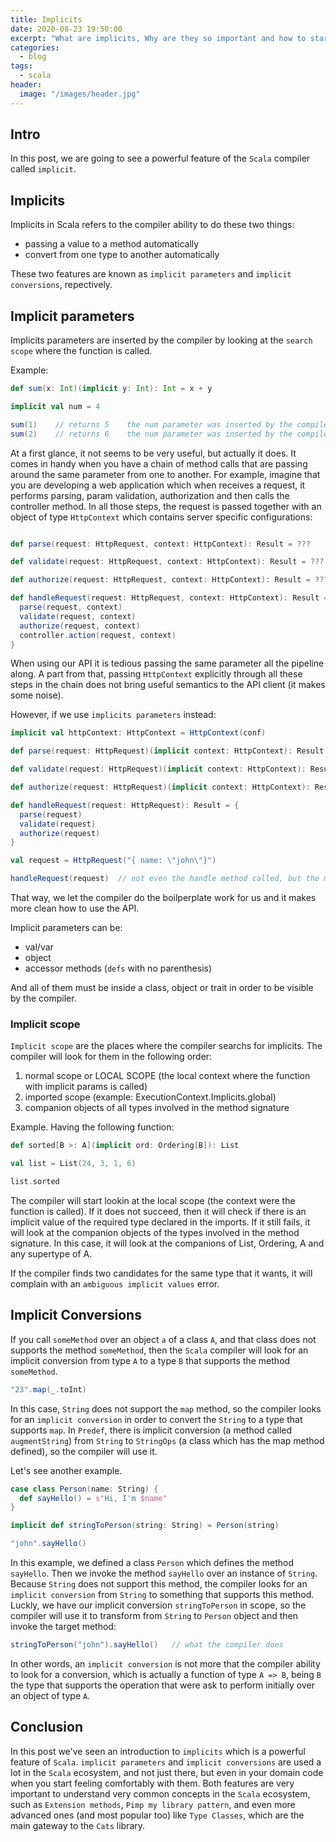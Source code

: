 ```yaml
---
title: Implicits
date: 2020-08-23 19:50:00
excerpt: "What are implicits, Why are they so important and how to start using them?"
categories:
  - blog
tags:
  - scala
header:
  image: "/images/header.jpg"
---
```


## Intro

In this post, we are going to see a powerful feature of the `Scala` compiler called `implicit`.

## Implicits

Implicits in Scala refers to the compiler ability to do these two things:

* passing a value to a method automatically
* convert from one type to another automatically

These two features are known as `implicit parameters` and `implicit conversions`, repectively.

## Implicit parameters

Implicits parameters are inserted by the compiler by looking at the `search scope` where the function is called.

Example:

``` scala
def sum(x: Int)(implicit y: Int): Int = x + y

implicit val num = 4

sum(1)    // returns 5    the num parameter was inserted by the compiler by searching in the scope
sum(2)    // returns 6    the num parameter was inserted by the compiler by searching in the scope
```

At a first glance, it not seems to be very useful, but actually it does. It comes in handy when you have a chain of method calls that are passing around the same parameter from one to another. For example, imagine that you are developing a web application which when receives a request, it performs parsing, param validation, authorization and then calls the controller method. In all those steps, the request is passed together with an object of type `HttpContext` which contains server specific configurations:

``` scala

def parse(request: HttpRequest, context: HttpContext): Result = ???

def validate(request: HttpRequest, context: HttpContext): Result = ???

def authorize(request: HttpRequest, context: HttpContext): Result = ???

def handleRequest(request: HttpRequest, context: HttpContext): Result = {
  parse(request, context)
  validate(request, context)
  authorize(request, context)
  controller.action(request, context)
}
```

When using our API it is tedious passing the same parameter all the pipeline along. A part from that, passing `HttpContext` explicitly through all these steps in the chain does not bring useful semantics to the API client (it makes some noise).

However, if we use `implicits parameters` instead:

``` scala
implicit val httpContext: HttpContext = HttpContext(conf)

def parse(request: HttpRequest)(implicit context: HttpContext): Result = ???

def validate(request: HttpRequest)(implicit context: HttpContext): Result = ???

def authorize(request: HttpRequest)(implicit context: HttpContext): Result = ???

def handleRequest(request: HttpRequest): Result = {
  parse(request)
  validate(request)
  authorize(request)
}

val request = HttpRequest("{ name: \"john\"}")

handleRequest(request)  // not even the handle method called, but the method looks more clean
```

That way, we let the compiler do the boilperplate work for us and it makes more clean how to use the API.

Implicit parameters can be:

- val/var
- object
- accessor methods (`defs` with no parenthesis)

And all of them must be inside a class, object or trait in order to be visible by the compiler.

### Implicit scope

`Implicit scope` are the places where the compiler searchs for implicits. The compiler will look for them in the following order:

1. normal scope or LOCAL SCOPE (the local context where the function with implicit params is called)
2. imported scope      (example: ExecutionContext.Implicits.global)
3. companion objects of all types involved in the method signature

Example. Having the following function:

``` scala
def sorted[B >: A](implicit ord: Ordering[B]): List

val list = List(24, 3, 1, 6)

list.sorted
```

The compiler will start lookin at the local scope (the context were the function is called). If it does not succeed, then it will check if there is an implicit value of the required type declared in the imports. If it still fails, it will look at the companion objects of the types involved in the method signature. In this case, it will look at the companions of List, Ordering, A and any supertype of A.

If the compiler finds two candidates for the same type that it wants, it will complain with an `ambiguous implicit values` error.

## Implicit Conversions

If you call `someMethod` over an object `a` of a class `A`, and that class does not supports the method `someMethod`, then the `Scala` compiler will look for an implicit conversion from type `A` to a type `B` that supports the method `someMethod`.

``` scala
"23".map(_.toInt)
```

In this case, `String` does not support the `map` method, so the compiler looks for an `implicit conversion` in order to convert the `String` to a type that supports `map`. In `Predef`, there is implicit conversion (a method called `augmentString`) from `String` to `StringOps` (a class which has the map method defined), so the compiler will use it.

Let's see another example.

``` scala
case class Person(name: String) {
  def sayHello() = s"Hi, I'm $name"
}

implicit def stringToPerson(string: String) = Person(string)

"john".sayHello()
```

In this example, we defined a class `Person` which defines the method `sayHello`. Then we invoke the method `sayHello` over an instance of `String`. Because `String` does not support this method, the compiler looks for an `implicit conversion` from `String` to something that supports this method. Luckly, we have our implicit conversion `stringToPerson` in scope, so the compiler will use it to transform from `String` to `Person` object and then invoke the target method:

``` scala
stringToPerson("john").sayHello()   // what the compiler does
```

In other words, an `implicit conversion` is not more that the compiler ability to look for a conversion, which is actually a function of type `A => B`, being `B` the type that supports the operation that were ask to perform initially over an object of type `A`.

## Conclusion

In this post we've seen an introduction to `implicits` which is a powerful feature of `Scala`. `implicit parameters` and `implicit conversions` are used a lot in the `Scala` ecosystem, and not just there, but even in your domain code when you start feeling comfortably with them. Both features are very important to understand very common concepts in the `Scala` ecosystem, such as `Extension methods`, `Pimp my library pattern`, and even more advanced ones (and most popular too) like `Type Classes`, which are the main gateway to the `Cats` library.